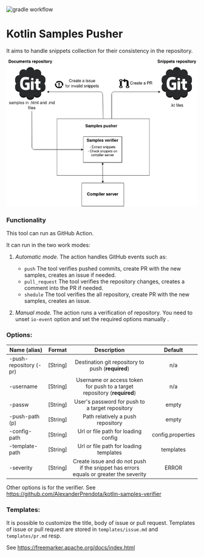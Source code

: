 ![gradle workflow](https://github.com/AlexanderPrendota/kotlin-samples-pusher/actions/workflows/gradle.yml/badge.svg?branch=master)

# Kotlin Samples Pusher

It aims to handle snippets collection for their consistency in the repository.

![Architecture](doc/images/SnippetsVerifier.png)

### Functionality

This tool can run as GitHub Action.

It can run in the two work modes:

1. *Automatic mode.* The action handles GitHub events such as:
   * ```push``` The tool verifies pushed commits, create PR with the new samples, creates an issue if needed.
   * ```pull_request``` The tool verifies the repository changes, creates a comment into the PR if needed.
   * ```shedule```  The tool verifies the all repository, create PR with the new samples, creates an issue.

2. *Manual mode.* The action runs a verification of repository. You need to unset ```io-event``` option and set the required options manually .

### Options:
  | Name (alias) | Format | Description | Default |
  | ------------- |:-------------:| :-----:|:-------------:|
  |-push-repository (-pr) | [String] | Destination git repository to push (**required**)| n/a |
  |-username| [String] | Username or access token for push to a target repository (**required**) | n/a |
  |-passw | [String] | User's password for push  to a target repository | empty |
  |-push-path (p) | [String] | Path relatively a push repository | empty |
  |-config-path | [String] | Url or file path for loading config | config.properties | 
  |-template-path | [String] | Url or file path for loading templates | templates | 
  |-severity | [String] | Create issue and do not push if the snippet has errors equals or greater the severity | ERROR | 

Other options is for the verifier. 
  See https://github.com/AlexanderPrendota/kotlin-samples-verifier
  
### Templates:
It is possible to customize the title, body of issue or pull request.
 Templates of issue or pull request are stored in ```templates/issue.md``` and ```templates/pr.md``` resp.
 
 See https://freemarker.apache.org/docs/index.html
